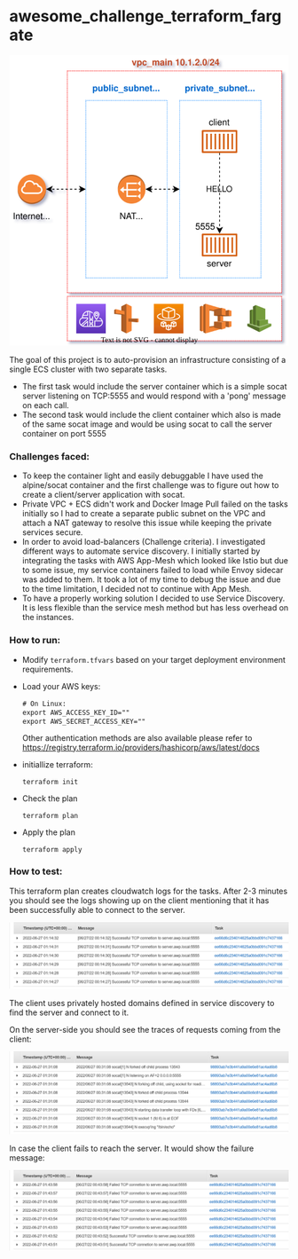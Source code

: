 # awesome_challenge_terraform_fargate

<img src="assets/diagram.svg" title="" alt="diagram.svg" width="585">

The goal of this project is to auto-provision an infrastructure consisting of a single ECS cluster with two separate tasks.

- The first task would include the server container which is a simple socat server listening on TCP:5555 and would respond with a 'pong' message on each call.
- The second task would include the client container which also is made of the same socat image and would be using socat to call the server container on port 5555

### Challenges faced:

- To keep the container light and easily debuggable I have used the alpine/socat container and the first challenge was to figure out how to create a client/server application with socat.
- Private VPC + ECS didn't work and Docker Image Pull failed on the tasks initially so I had to create a separate public subnet on the VPC and attach a NAT gateway to resolve this issue while keeping the private services secure.
- In order to avoid load-balancers (Challenge criteria). I investigated different ways to automate service discovery. I initially started by integrating the tasks with AWS App-Mesh which looked like Istio but due to some issue, my service containers failed to load while Envoy sidecar was added to them. It took a lot of my time to debug the issue and due to the time limitation, I decided not to continue with App Mesh.
- To have a properly working solution I decided to use Service Discovery. It is less flexible than the service mesh method but has less overhead on the instances.

### How to run:

- Modify `terraform.tfvars` based on your target deployment environment requirements.

- Load your AWS keys:
  
  ```shell
  # On Linux:
  export AWS_ACCESS_KEY_ID=""
  export AWS_SECRET_ACCESS_KEY=""
  ```
  
  Other authentication methods are also available please refer to https://registry.terraform.io/providers/hashicorp/aws/latest/docs

- initiallize terraform:
  
  ```shell
  terraform init
  ```

- Check the plan
  
  ```shell
  terraform plan
  ```

- Apply the plan
  
  ```shell
  terraform apply
  ```

### How to test:

This terraform plan creates cloudwatch logs for the tasks. After 2-3 minutes you should see the logs showing up on the client mentioning that it has been successfully able to connect to the server.

![](assets/2022-06-27-01-16-18-image.png)

The client uses privately hosted domains defined in service discovery to find the server and connect to it.

On the server-side you should see the traces of requests coming from the  client:

![](assets/2022-06-27-01-33-10-image.png)

In case the client fails to reach the server. It would show the failure message:

![](assets/2022-06-27-01-44-38-image.png)